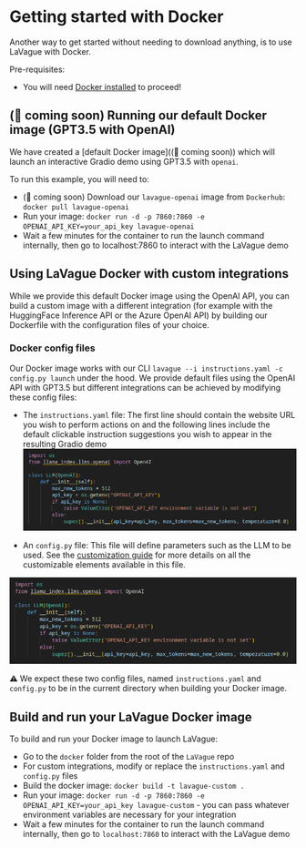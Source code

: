 # Getting started with Docker

Another way to get started without needing to download anything, is to use LaVague with Docker.

Pre-requisites:

- You will need [Docker installed](https://docs.docker.com/get-docker/) to proceed!

## (🚧 coming soon) Running our default Docker image (GPT3.5 with OpenAI)

We have created a [default Docker image]((🚧 coming soon)) which will launch an interactive Gradio demo using GPT3.5 with `openai`.

To run this example, you will need to:

- (🚧 coming soon) Download our `lavague-openai` image from `Dockerhub`: `docker pull lavague-openai`
- Run your image: `docker run -d -p 7860:7860 -e OPENAI_API_KEY=your_api_key lavague-openai`
- Wait a few minutes for the container to run the launch command internally, then go to localhost:7860 to interact with the LaVague demo

## Using LaVague Docker with custom integrations

While we provide this default Docker image using the OpenAI API, you can build a custom image with a different integration (for example with the HuggingFace Inference API or the Azure OpenAI API) by building our Dockerfile with the configuration files of your choice.

### Docker config files

Our Docker image works with our CLI `lavague --i instructions.yaml -c config.py launch` under the hood. We provide default files using the OpenAI API with GPT3.5 but different integrations can be achieved by modifying these config files:

- The `instructions.yaml` file: The first line should contain the website URL you wish to perform actions on and the following lines include the default clickable instruction suggestions you wish to appear in the resulting Gradio demo
![instructions-default](../../assets/openai-default.png)

- An `config.py` file: This file will define parameters such as the LLM to be used. See the [customization guide](https://docs.lavague.ai/en/latest/docs/get-started/customization/) for more details on all the customizable elements available in this file.

![default-config](../../assets/openai-default.png)

⚠️ We expect these two config files, named `instructions.yaml` and `config.py` to be in the current directory when building your Docker image.

## Build and run your LaVague Docker image

To build and run your Docker image to launch LaVague:

- Go to the `docker` folder from the root of the `LaVague` repo
- For custom integrations, modify or replace the `instructions.yaml` and `config.py` files
- Build the docker image: `docker build -t lavague-custom .`
- Run your image: `docker run -d -p 7860:7860 -e OPENAI_API_KEY=your_api_key lavague-custom` - you can pass whatever environment variables are necessary for your integration
- Wait a few minutes for the container to run the launch command internally, then go to `localhost:7860` to interact with the LaVague demo
